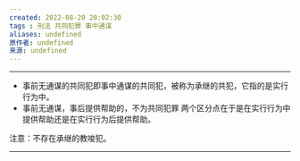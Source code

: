 ```yaml
---
created: 2022-08-20 20:02:30
tags : 刑法 共同犯罪 事中通谋
aliases: undefined
原作者: undefined
来源: undefined
---
```

---
* 事前无通谋的共同犯即事中通谋的共同犯，被称为承继的共犯，它指的是实行行为中。
* 事前无通谋，事后提供帮助的，不为共同犯罪
两个区分点在于是在实行行为中提供帮助还是在实行行为后提供帮助。

注意：不存在承继的教唆犯。

---

